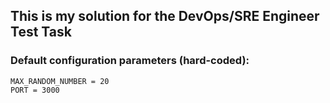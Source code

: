 ## This is my solution for the DevOps/SRE Engineer Test Task

### Default configuration parameters (hard-coded):

```
MAX_RANDOM_NUMBER = 20
PORT = 3000
```
